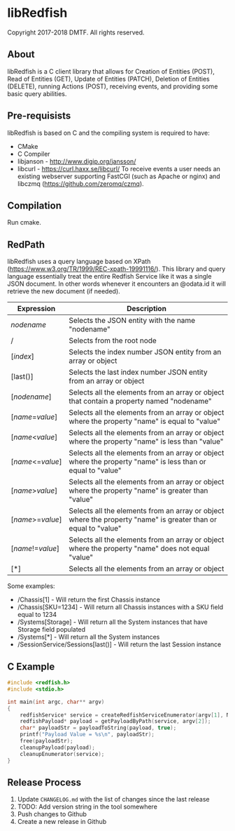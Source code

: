# libRedfish

Copyright 2017-2018 DMTF. All rights reserved.

## About

libRedfish is a C client library that allows for Creation of Entities (POST), Read of Entities (GET), Update of Entities (PATCH), Deletion of Entities (DELETE), running Actions (POST), receiving events, and providing some basic query abilities.

## Pre-requisists

libRedfish is based on C and the compiling system is required to have:
* CMake
* C Compiler
* libjanson - http://www.digip.org/jansson/
* libcurl - https://curl.haxx.se/libcurl/
To receive events a user needs an existing webserver supporting FastCGI (such as Apache or nginx) and libczmq (https://github.com/zeromq/czmq).

## Compilation

Run cmake.

## RedPath

libRedfish uses a query language based on XPath (https://www.w3.org/TR/1999/REC-xpath-19991116/). This library and query language essentially treat the entire Redfish Service like it was a single JSON document. In other words whenever it encounters an @odata.id it will retrieve the new document (if needed).

| Expression        | Description                                                                                                    |
| ----------------- | -------------------------------------------------------------------------------------------------------------- |
| *nodename*        | Selects the JSON entity with the name "nodename"                                                               |
| /                 | Selects from the root node                                                                                     |
| [*index*]         | Selects the index number JSON entity from an array or object                                                   |
| [last()]          | Selects the last index number JSON entity from an array or object                                              |
| [*nodename*]      | Selects all the elements from an array or object that contain a property named "nodename"                      |
| [*name*=*value*]  | Selects all the elements from an array or object where the property "name" is equal to "value"                 |
| [*name*<*value*]  | Selects all the elements from an array or object where the property "name" is less than "value"                |
| [*name*<=*value*] | Selects all the elements from an array or object where the property "name" is less than or equal to "value"    |
| [*name*>*value*]  | Selects all the elements from an array or object where the property "name" is greater than "value"             |
| [*name*>=*value*] | Selects all the elements from an array or object where the property "name" is greater than or equal to "value" |
| [*name*!=*value*] | Selects all the elements from an array or object where the property "name" does not equal "value"              |
| [*]               | Selects all the elements from an array or object                                                               |

Some examples:

* /Chassis[1] - Will return the first Chassis instance
* /Chassis[SKU=1234] - Will return all Chassis instances with a SKU field equal to 1234
* /Systems[Storage] - Will return all the System instances that have Storage field populated
* /Systems[*] - Will return all the System instances
* /SessionService/Sessions[last()] - Will return the last Session instance

## C Example

```C
#include <redfish.h>
#include <stdio.h>

int main(int argc, char** argv)
{
    redfishService* service = createRedfishServiceEnumerator(argv[1], NULL, NULL, 0);
    redfishPayload* payload = getPayloadByPath(service, argv[2]);
    char* payloadStr = payloadToString(payload, true);
    printf("Payload Value = %s\n", payloadStr);
    free(payloadStr);
    cleanupPayload(payload);
    cleanupEnumerator(service);
}
```

## Release Process

1. Update `CHANGELOG.md` with the list of changes since the last release
2. TODO: Add version string in the tool somewhere
3. Push changes to Github
4. Create a new release in Github
